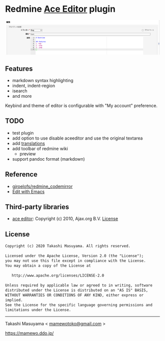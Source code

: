 # Redmine [Ace Editor](https://ace.c9.io/) plugin

[![demo](doc/ace_editor_demo.png)](https://redmine3-backlogs.duckdns.org/redmine4/projects/public_project/issues/new)

## Features

- markdown syntax highlighting
- indent, indent-region
- isearch
- and more

Keybind and theme of editor is configurable with "My account" preference.

## TODO

- test plugin
- add option to use disable aceeditor and use the original textarea
- add [translations](https://github.com/mamewotoko/redmine_aceeditor/tree/master/config/locales)
- add toolbar of redmine wiki
  - preview
- support pandoc format (markdown)

## Reference
* [gjroelofs/redmine_codemirror](https://github.com/gjroelofs/redmine_codemirror)
* [Edit with Emacs](https://chrome.google.com/webstore/detail/edit-with-emacs/ljobjlafonikaiipfkggjbhkghgicgoh)

## Third-party libraries

* [ace editor](https://ace.c9.io/): Copyright (c) 2010, Ajax.org B.V.  [License](assets/javascripts/ace/LICENSE)

## License

```
Copyright (c) 2020 Takashi Masuyama. All rights reserved.

Licensed under the Apache License, Version 2.0 (the "License");
you may not use this file except in compliance with the License.
You may obtain a copy of the License at

   http://www.apache.org/licenses/LICENSE-2.0

Unless required by applicable law or agreed to in writing, software
distributed under the License is distributed on an "AS IS" BASIS,
WITHOUT WARRANTIES OR CONDITIONS OF ANY KIND, either express or implied.
See the License for the specific language governing permissions and
limitations under the License.
```

----
Takashi Masuyama < mamewotoko@gmail.com >

https://mamewo.ddo.jp/
